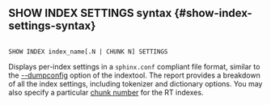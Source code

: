 ## SHOW INDEX SETTINGS syntax {#show-index-settings-syntax}

```

SHOW INDEX index_name[.N | CHUNK N] SETTINGS

```

Displays per-index settings in a `sphinx.conf` compliant file format, similar to the [--dumpconfig](../indextool_command_reference.md) option of the indextool. The report provides a breakdown of all the index settings, including tokenizer and dictionary options. You may also specify a particular [chunk number](../index_configuration_options/rtmem_limit.md) for the RT indexes.